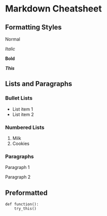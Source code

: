 # Markdown Cheatsheet

## Formatting Styles
    
Normal 

*Italic*

**Bold**

***This***


## Lists and Paragraphs

### Bullet Lists

* List item 1
* List item 2

### Numbered Lists

1. Milk
2. Cookies


### Paragraphs

Paragraph 1

Paragraph 2


## Preformatted

```
def function():
    try_this()
```

